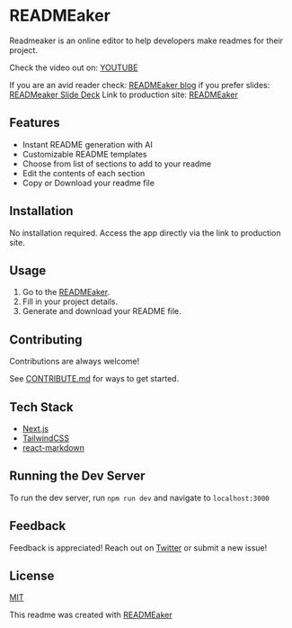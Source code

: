 # READMEaker

Readmeaker is an online editor to help developers make readmes for their project.

Check the video out on: [YOUTUBE](https://youtu.be/sZUZP77IhXg)

If you are an avid reader check: [READMEaker blog](https://medium.com/@machage_/the-journey-to-readmeaker-a-personal-story-b54b4ec9f1c3)
if you prefer slides: [READMeaker Slide Deck](https://docs.google.com/presentation/d/1cwhvVC6sHQbt2tyXeVw9GyIS8fHpfg8Zfs5p8KUsuVk/edit?usp=sharing)
Link to production site: [READMEaker](https://readme.works/)

## Features

- Instant README generation with AI
- Customizable README templates
- Choose from list of sections to add to your readme
- Edit the contents of each section
- Copy or Download your readme file

## Installation

No installation required. Access the app directly via the link to production site.

## Usage

1. Go to the [READMEaker](https://readme.works/).
2. Fill in your project details.
3. Generate and download your README file.

## Contributing

Contributions are always welcome!

See [CONTRIBUTE.md](/CONTRIBUTE.md) for ways to get started.

## Tech Stack

- [Next.js](https://nextjs.org/)
- [TailwindCSS](https://tailwindcss.com/)
- [react-markdown](https://github.com/remarkjs/react-markdown)

## Running the Dev Server

To run the dev server, run `npm run dev` and navigate to `localhost:3000`

## Feedback

Feedback is appreciated! Reach out on [Twitter](https://twitter.com/sermachage) or submit a new issue!

## License

[MIT](/LICENSE)

This readme was created with [READMEaker](https://readme.works/)

